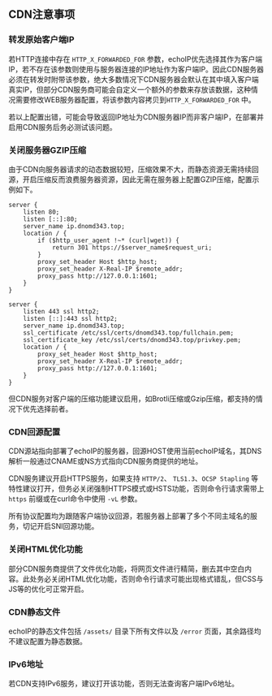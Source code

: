## CDN注意事项

### 转发原始客户端IP

若HTTP连接中存在 `HTTP_X_FORWARDED_FOR` 参数，echoIP优先选择其作为客户端IP，若不存在该参数则使用与服务器连接的IP地址作为客户端IP。因此CDN服务器必须在转发时附带该参数，绝大多数情况下CDN服务器会默认在其中填入客户端真实IP，但部分CDN服务商可能会自定义一个额外的参数来存放该数据，这种情况需要修改WEB服务器配置，将该参数内容拷贝到`HTTP_X_FORWARDED_FOR` 中。

若以上配置出错，可能会导致返回IP地址为CDN服务器IP而非客户端IP，在部署并启用CDN服务后务必测试该问题。

### 关闭服务器GZIP压缩

由于CDN向服务器请求的动态数据较短，压缩效果不大，而静态资源无需持续回源，开启压缩反而浪费服务器资源，因此无需在服务器上配置GZIP压缩，配置示例如下。

```
server {
    listen 80;
    listen [::]:80;
    server_name ip.dnomd343.top;
    location / {
        if ($http_user_agent !~* (curl|wget)) {
            return 301 https://$server_name$request_uri;
        }
        proxy_set_header Host $http_host;
        proxy_set_header X-Real-IP $remote_addr;
        proxy_pass http://127.0.0.1:1601;
    }
}

server {
    listen 443 ssl http2;
    listen [::]:443 ssl http2;
    server_name ip.dnomd343.top;
    ssl_certificate /etc/ssl/certs/dnomd343.top/fullchain.pem;
    ssl_certificate_key /etc/ssl/certs/dnomd343.top/privkey.pem;
    location / {
        proxy_set_header Host $http_host;
        proxy_set_header X-Real-IP $remote_addr;
        proxy_pass http://127.0.0.1:1601;
    }
}
```

但CDN服务对客户端的压缩功能建议启用，如Brotli压缩或Gzip压缩，都支持的情况下优先选择前者。

### CDN回源配置

CDN源站指向部署了echoIP的服务器，回源HOST使用当前echoIP域名，其DNS解析一般通过CNAME或NS方式指向CDN服务商提供的地址。

CDN服务建议开启HTTPS服务，如果支持 `HTTP/2`、 `TLS1.3`、`OCSP Stapling` 等特性建议打开，但务必关闭强制HTTPS模式或HSTS功能，否则命令行请求需带上 `https` 前缀或在curl命令中使用 `-vL` 参数。

所有协议配置均为跟随客户端协议回源，若服务器上部署了多个不同主域名的服务，切记开启SNI回源功能。

### 关闭HTML优化功能

部分CDN服务商提供了文件优化功能，将网页文件进行精简，删去其中空白内容。此处务必关闭HTML优化功能，否则命令行请求可能出现格式错乱，但CSS与JS等的优化可正常开启。

### CDN静态文件

echoIP的静态文件包括 `/assets/` 目录下所有文件以及 `/error` 页面，其余路径均不建议配置为静态数据。

### IPv6地址

若CDN支持IPv6服务，建议打开该功能，否则无法查询客户端IPv6地址。
